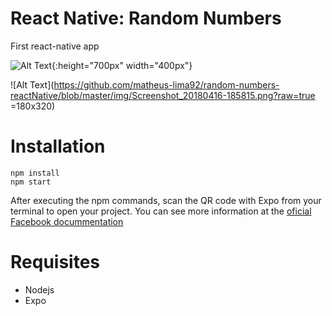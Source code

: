 # React Native: Random Numbers
First react-native app

![Alt Text](https://github.com/matheus-lima92/random-numbers-reactNative/blob/master/img/Screenshot_20180416-185806.png?raw=true){:height="700px" width="400px"}

![Alt Text](https://github.com/matheus-lima92/random-numbers-reactNative/blob/master/img/Screenshot_20180416-185815.png?raw=true =180x320)

# Installation

```
npm install
npm start
```

After executing the npm commands, scan the QR code with Expo from your terminal to open your project. You can see more information at the [oficial Facebook docummentation](https://facebook.github.io/react-native/docs/getting-started.html) 

# Requisites 
* Nodejs
* Expo
